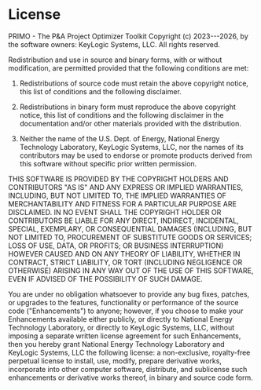 License
=======

PRIMO - The P&A Project Optimizer Toolkit Copyright (c) 2023---2026, by the software owners:  KeyLogic Systems, LLC.
All rights reserved.

Redistribution and use in source and binary forms, with or without
modification, are permitted provided that the following conditions are met:

1. Redistributions of source code must retain the above copyright notice, this
   list of conditions and the following disclaimer.

2. Redistributions in binary form must reproduce the above copyright notice,
   this list of conditions and the following disclaimer in the documentation
   and/or other materials provided with the distribution.

3. Neither the name of the U.S. Dept. of Energy, National Energy Technology Laboratory, KeyLogic Systems, LLC, nor the names of its contributors may be used to endorse or promote products derived from this software without specific prior written permission.

THIS SOFTWARE IS PROVIDED BY THE COPYRIGHT HOLDERS AND CONTRIBUTORS "AS IS"
AND ANY EXPRESS OR IMPLIED WARRANTIES, INCLUDING, BUT NOT LIMITED TO, THE
IMPLIED WARRANTIES OF MERCHANTABILITY AND FITNESS FOR A PARTICULAR PURPOSE ARE
DISCLAIMED. IN NO EVENT SHALL THE COPYRIGHT HOLDER OR CONTRIBUTORS BE LIABLE
FOR ANY DIRECT, INDIRECT, INCIDENTAL, SPECIAL, EXEMPLARY, OR CONSEQUENTIAL
DAMAGES (INCLUDING, BUT NOT LIMITED TO, PROCUREMENT OF SUBSTITUTE GOODS OR
SERVICES; LOSS OF USE, DATA, OR PROFITS; OR BUSINESS INTERRUPTION) HOWEVER
CAUSED AND ON ANY THEORY OF LIABILITY, WHETHER IN CONTRACT, STRICT LIABILITY,
OR TORT (INCLUDING NEGLIGENCE OR OTHERWISE) ARISING IN ANY WAY OUT OF THE USE
OF THIS SOFTWARE, EVEN IF ADVISED OF THE POSSIBILITY OF SUCH DAMAGE.

You are under no obligation whatsoever to provide any bug fixes, patches, or
upgrades to the features, functionality or performance of the source code
("Enhancements") to anyone; however, if you choose to make your Enhancements
available either publicly, or directly to National Energy Technology Laboratory,
or directly to  KeyLogic Systems, LLC, without imposing a separate written license
agreement for such Enhancements, then you hereby grant National Energy Technology Laboratory
and  KeyLogic Systems, LLC the following license: a  non-exclusive, royalty-free perpetual
license to install, use, modify, prepare derivative works, incorporate into other computer software,
distribute, and sublicense such enhancements or derivative works thereof, in
binary and source code form.
